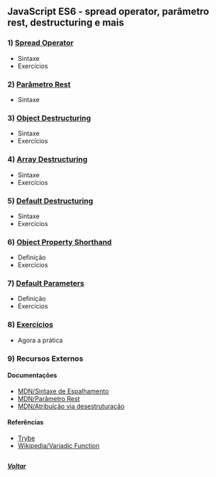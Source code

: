 ## JavaScript ES6 - spread operator, parâmetro rest, destructuring e mais

### 1) [Spread Operator](Z-conteudo-recursos/spread-operator.md#spread-operator)
- Sintaxe
- Exercícios

### 2) [Parâmetro Rest](Z-conteudo-recursos/parametro-rest.md#parâmetro-rest)
- Sintaxe

### 3) [Object Destructuring](Z-conteudo-recursos/object-destructuring.md#object-destructuring)
- Sintaxe
- Exercícios

### 4) [Array Destructuring](Z-conteudo-recursos/array-destructuring.md#array-destructuring)
- Sintaxe
- Exercícios

### 5) [Default Destructuring](Z-conteudo-recursos/default-destructuring.md#default-destructuring)
- Sintaxe
- Exercícios

### 6) [Object Property Shorthand](Z-conteudo-recursos/object-property-shorthand.md#object-property-shorthand)
- Definição
- Exercícios

### 7) [Default Parameters](Z-conteudo-recursos/default-parameters.md#default-parameters)
- Definição
- Exercícios

### 8) [Exercícios](X-agora-a-pratica/exercicios.md#exercícios)
- Agora a prática

### 9) Recursos Externos

#### Documentações
- [MDN/Sintaxe de Espalhamento](https://developer.mozilla.org/pt-BR/docs/Web/JavaScript/Reference/Operators/Spread_syntax)
- [MDN/Parâmetro Rest](https://developer.mozilla.org/en-US/docs/Web/JavaScript/Reference/Functions/rest_parameters)
- [MDN/Atribuição via desestruturação](https://developer.mozilla.org/pt-BR/docs/Web/JavaScript/Reference/Operators/Destructuring_assignment)

#### Referências
- [Trybe](https://www.betrybe.com/)
- [Wikipedia/Variadic Function](https://en.wikipedia.org/wiki/Variadic_function)

##

##### [Voltar](https://github.com/nnnnadia/trybe-exercicios#bloco-8-higher-order-functions-do-javascript-es6)
